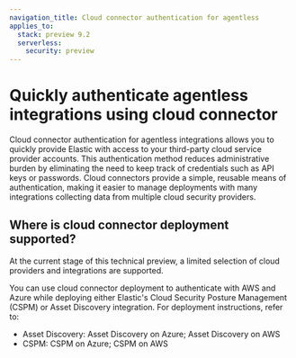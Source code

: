 ```yaml
---
navigation_title: Cloud connector authentication for agentless
applies_to:
  stack: preview 9.2
  serverless:
    security: preview
---
```


# Quickly authenticate agentless integrations using cloud connector

Cloud connector authentication for agentless integrations allows you to quickly provide Elastic with access to your third-party cloud service provider accounts. This authentication method reduces administrative burden by eliminating the need to keep track of credentials such as API keys or passwords. Cloud connectors provide a simple, reusable means of authentication, making it easier to manage deployments with many integrations collecting data from multiple cloud security providers.

## Where is cloud connector deployment supported?

At the current stage of this technical preview, a limited selection of cloud providers and integrations are supported.

You can use cloud connector deployment to authenticate with AWS and Azure while deploying either Elastic's Cloud Security Posture Management (CSPM) or Asset Discovery integration. For deployment instructions, refer to:

- Asset Discovery: Asset Discovery on Azure; Asset Discovery on AWS
- CSPM: CSPM on Azure; CSPM on AWS
